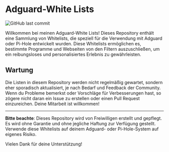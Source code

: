 # Adguard-White Lists

![GitHub last commit](https://img.shields.io/github/last-commit/ThoKo0406/Adguard-WhiteLists)

Willkommen bei meinen Adguard-White Lists! Dieses Repository enthält eine Sammlung von Whitelists, die speziell für die Verwendung mit Adguard oder Pi-Hole entwickelt wurden. Diese Whitelists ermöglichen es, bestimmte Programme und Webseiten von den Filtern auszuschließen, um ein reibungsloses und personalisiertes Erlebnis zu gewährleisten.

## Wartung

Die Listen in diesem Repository werden nicht regelmäßig gewartet, sondern eher sporadisch aktualisiert, je nach Bedarf und Feedback der Community. Wenn du Probleme bemerkst oder Vorschläge für Verbesserungen hast, so zögere nicht daran ein Issue zu erstellen oder einen Pull Request einzureichen. Deine Mitarbeit ist willkommen!

---

**Bitte beachte**: Dieses Repository wird von Freiwilligen erstellt und gepflegt. Es wird ohne Garantie und ohne jegliche Haftung zur Verfügung gestellt. Verwende diese Whitelists auf deinem Adguard- oder Pi-Hole-System auf eigenes Risiko.

Vielen Dank für deine Unterstützung!
